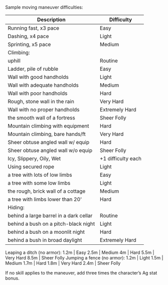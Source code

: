 Sample moving maneuver difficulties:

Description | Difficulty
| --- | --- |
Running fast, x3 pace | Easy
Dashing, x4 pace | Light
Sprinting, x5 pace |	Medium
Climbing: |
uphill | Routine
Ladder, pile of rubble | Easy
Wall with good handholds | Light
Wall with adequate handholds | Medium
Wall with poor handholds | Hard
Rough, stone wall in the rain | Very Hard
Wall with no proper handholds | Extremely Hard
the smooth wall of a fortress | Sheer Folly
Mountain climbing with equipment | Hard
Mountain climbing, bare hands/ft | Very Hard
Sheer obtuse angled wall w/ equip | Hard
Sheer obtuse angled wall w/o equip | Sheer Folly
Icy, Slippery, Oily, Wet |  +1 difficulty each
Using secured rope | Light
a tree with lots of low limbs | Easy
a tree with some low limbs | Light
the rough, brick wall of a cottage | Medium
a tree with limbs lower than 20' | Hard
Hiding: |
behind a large barrel in a dark cellar | Routine
behind a bush on a pitch-black night | Light
behind a bush on a moonlit night | Hard
behind a bush in broad daylight | Extremely Hard
Leaping a ditch (no armor): 
1.2m | Easy
2.5m | Medium
4m | Hard
5.5m | Very Hard
8.5m | Sheer Folly
Jumping a fence (no armor):
1.2m | Light
1.5m | Medium
1.7m | Hard
1.8m | Very Hard
2.4m | Sheer Folly

If no skill applies to the maneuver, add three times the character’s Ag stat bonus.
